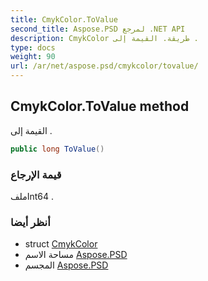 ```yaml
---
title: CmykColor.ToValue
second_title: Aspose.PSD لمرجع .NET API
description: CmykColor طريقة. القيمة إلى .
type: docs
weight: 90
url: /ar/net/aspose.psd/cmykcolor/tovalue/
---
```

## CmykColor.ToValue method

القيمة إلى .

```csharp
public long ToValue()
```

### قيمة الإرجاع

ملفInt64 .

### أنظر أيضا

* struct [CmykColor](../)
* مساحة الاسم [Aspose.PSD](../../cmykcolor/)
* المجسم [Aspose.PSD](../../../)


